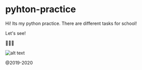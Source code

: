 # pyhton-practice
 
Hi!
Its my python practice.
There are different tasks for school!



Let's see!


🐍🐍🐍


![alt text](https://shwanoff.ru/wp-content/uploads/2019/02/Python-programming.jpg)

@2019-2020
